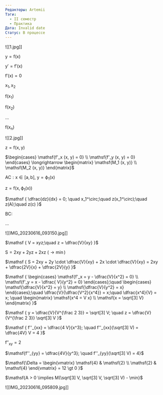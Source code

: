 ```yaml
---
Редакторы: Artemii
Тэги:
  - II семестр
  - Практика
Дата: Invalid date
Статус: В процессе
---
```

![[1.jpg]]

$\mathsf  
{  
y = f(x)  
}$

  

$\mathsf  
{  
y' = f'(x)  
}$

$\mathsf  
{  
f'(x) = 0  
}$

$\mathsf{x_1, x_2}$

$\mathsf{  
f(x_1)}$

$\mathsf{f(x_2)}$

$\ldots$

$\mathsf{f(x_n)  
}$

  

![[2.jpg]]

$\mathsf  
{  
z = f(x, y)  
}$

$\begin{cases}  
\mathsf{f'_x (x, y) = 0} \\  
\mathsf{f'_y (x, y) = 0}  
\end{cases} \longrightarrow  
\begin{matrix}  
\mathsf{M_1 (x, y)} \\  
\mathsf{M_2 (x, y)}  
\end{matrix}$

$\mathsf  
{  
AC: x \in [a, b],\ y = \phi_1 (x)  
}$

$\mathsf  
{  
z = f(x, \phi_1(x))  
}$

$\mathsf  
{  
\dfrac{dz}{dx} = 0; \quad x_1^\circ;\quad z(x_1^\circ);\quad z(A);\quad z(c)  
}$

$\mathsf{BC:}$

$\ldots$

![[IMG_20230616_093150.jpg]]

  

  

$\mathsf  
{  
V = xyz;\quad z = \dfrac{V}{xy}  
}$

$\mathsf  
{  
S = 2xy + 2yz + 2xz  
}$ ($\mathsf{\to \min}$)

$\mathsf  
{  
S = 2xy + 2y \cdot \dfrac{V}{xy} + 2x \cdot \dfrac{V}{xy} = 2xy + \dfrac{2V}{x} + \dfrac{2V}{y}  
}$

$\mathsf  
{  
\begin{cases}  
\mathsf{f'_x = y - \dfrac{V}{x^2} = 0} \\ \mathsf{f'_y = x - \dfrac{ V}{y^2} = 0}  
\end{cases};\quad  
\begin{cases}  
\mathsf{\dfrac{V}{x^2} = y} \\ \mathsf{\dfrac{V}{y^2} = x}  
\end{cases};\quad  
\dfrac{V}{\dfrac{V^2}{x^4}} = x;\quad \dfrac{x^4}{V} = x; \quad  
\begin{matrix}  
\mathsf{x^4 = V x} \\ \mathsf{x = \sqrt[3] V}  
\end{matrix}  
}$

$\mathsf  
{  
y = \dfrac{V}{V^{\frac 2 3}} = \sqrt[3] V; \quad z = \dfrac{V}{V^{\frac 2 3}} \sqrt[3] V  
}$

$\mathsf  
{  
f''_{xx} = \dfrac{4 V}{x^3}; \quad f''_{xx}(\sqrt[3] V) = \dfrac{4V} V = 4  
}$

$\mathsf  
{  
f''_{xy} = 2  
}$

$\mathsf{f''_{yy} = \dfrac{4V}{y^3}; \quad f''_{yy}(\sqrt[3] V) = 4}$

  

$\mathsf{\Delta = \begin{vmatrix}  
\mathsf{4} & \mathsf{2} \\ \mathsf{2} & \mathsf{4}  
\end{vmatrix} = 12 \gt 0  
}$

$\mathsf{A > 0 \implies M(\sqrt[3] V, \sqrt[3] V, \sqrt[3] V) - \min}$

![[IMG_20230616_095809.jpg]]